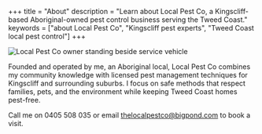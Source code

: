 +++
title = "About"
description = "Learn about Local Pest Co, a Kingscliff-based Aboriginal-owned pest control business serving the Tweed Coast."
keywords = ["about Local Pest Co", "Kingscliff pest experts", "Tweed Coast local pest control"]
+++

![Local Pest Co owner standing beside service vehicle](https://via.placeholder.com/600x300 "Owner beside Local Pest Co truck")

Founded and operated by me, an Aboriginal local, Local Pest Co combines my community knowledge with licensed pest management techniques for Kingscliff and surrounding suburbs. I focus on safe methods that respect families, pets, and the environment while keeping Tweed Coast homes pest-free.

Call me on 0405 508 035 or email thelocalpestco@bigpond.com to book a visit.
